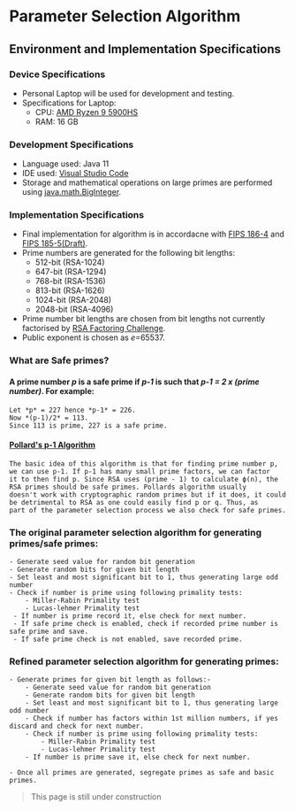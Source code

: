 # Parameter Selection Algorithm

## Environment and Implementation Specifications
### Device Specifications
- Personal Laptop will be used for development and testing.
- Specifications for Laptop:
  - CPU: [AMD Ryzen 9 5900HS](https://www.amd.com/en/products/apu/amd-ryzen-9-5900hs)
  - RAM: 16 GB

### Development Specifications
- Language used: Java 11
- IDE used: [Visual Studio Code](https://code.visualstudio.com/)
- Storage and mathematical operations on large primes are performed using [java.math.BigInteger](https://docs.oracle.com/en/java/javase/11/docs/api/java.base/java/math/BigInteger.html).

### Implementation Specifications
- Final implementation for algorithm is in accordacne with [FIPS 186-4](https://nvlpubs.nist.gov/nistpubs/FIPS/NIST.FIPS.186-4.pdf) and [FIPS 185-5(Draft)](https://nvlpubs.nist.gov/nistpubs/FIPS/NIST.FIPS.186-5-draft.pdf).
- Prime numbers are generated for the following bit lengths:
  - 512-bit (RSA-1024)
  - 647-bit (RSA-1294)
  - 768-bit (RSA-1536)
  - 813-bit (RSA-1626)
  - 1024-bit (RSA-2048)
  - 2048-bit (RSA-4096)
- Prime number bit lengths are chosen from bit lengths not currently factorised by [RSA Factoring Challenge](https://en.wikipedia.org/wiki/RSA_Factoring_Challenge).
- Public exponent is chosen as *e*=65537.

### What are Safe primes?

#### A prime number *p* is a safe prime if *p-1* is such that *p-1 = 2 x (prime number)*. For example:
    Let *p* = 227 hence *p-1* = 226.
    Now *(p-1)/2* = 113.
    Since 113 is prime, 227 is a safe prime.
#### [Pollard's p-1 Algorithm](https://en.wikipedia.org/wiki/Pollard%27s_p_%E2%88%92_1_algorithm)
    The basic idea of this algorithm is that for finding prime number p, we can use p-1. If p-1 has many small prime factors, we can factor 
    it to then find p. Since RSA uses (prime - 1) to calculate ϕ(n), the RSA primes should be safe primes. Pollards algorithm usually 
    doesn't work with cryptographic random primes but if it does, it could be detrimental to RSA as one could easily find p or q. Thus, as 
    part of the parameter selection process we also check for safe primes.

### The original parameter selection algorithm for generating primes/safe primes: 
    - Generate seed value for random bit generation
    - Generate random bits for given bit length
    - Set least and most significant bit to 1, thus generating large odd number
    - Check if number is prime using following primality tests:
        - Miller-Rabin Primality test
        - Lucas-lehmer Primality test
     - If number is prime record it, else check for next number.
     - If safe prime check is enabled, check if recorded prime number is safe prime and save.
     - If safe prime check is not enabled, save recorded prime.
     
### Refined parameter selection algorithm for generating primes: 
    - Generate primes for given bit length as follows:-
        - Generate seed value for random bit generation
        - Generate random bits for given bit length
        - Set least and most significant bit to 1, thus generating large odd number
        - Check if number has factors within 1st million numbers, if yes discard and check for next number.
        - Check if number is prime using following primality tests:
            - Miller-Rabin Primality test
            - Lucas-lehmer Primality test
        - If number is prime save it, else check for next number.
    
    - Once all primes are generated, segregate primes as safe and basic primes.

> This page is still under construction
